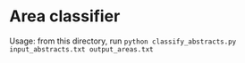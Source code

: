 # Area classifier

Usage: from this directory, run `python classify_abstracts.py input_abstracts.txt output_areas.txt`

